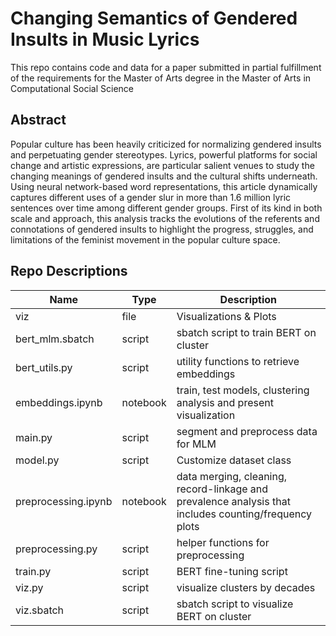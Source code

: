 # Changing Semantics of Gendered Insults in Music Lyrics
This repo contains code and data for a paper submitted in partial fulfillment of the requirements for the Master of Arts degree in the Master of Arts in Computational Social Science
## Abstract
Popular culture has been heavily criticized for normalizing gendered insults and perpetuating gender stereotypes. Lyrics, powerful platforms for social change and artistic expressions, are particular salient venues to study the changing meanings of gendered insults and the cultural shifts underneath. Using neural network-based word representations, this article dynamically captures different uses of a gender slur in more than 1.6 million lyric sentences over time among different gender groups. First of its kind in both scale and approach, this analysis tracks the evolutions of the referents and connotations of gendered insults to highlight the progress, struggles, and limitations of the feminist movement in the popular culture space.
## Repo Descriptions 
| Name  | Type  | Description  |
|---|---|---|
| viz  | file | Visualizations & Plots |
| bert_mlm.sbatch | script | sbatch script to train BERT on cluster  |
| bert_utils.py | script | utility functions to retrieve embeddings |
| embeddings.ipynb | notebook | train, test models, clustering analysis and present visualization  |
| main.py | script | segment and preprocess data for MLM |
| model.py | script | Customize dataset class |
| preprocessing.ipynb | notebook | data merging, cleaning, record-linkage and prevalence analysis that includes counting/frequency plots |
| preprocessing.py | script | helper functions for preprocessing |
| train.py| script | BERT fine-tuning script |
| viz.py | script | visualize clusters by decades|
| viz.sbatch | script | sbatch script to visualize BERT on cluster  |
